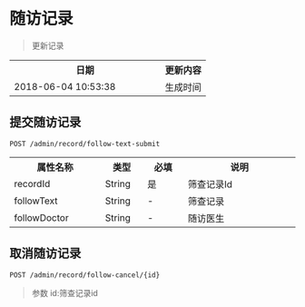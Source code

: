 # 随访记录

> 更新记录

<table>
    <tr>
        <th style="width:250px;">日期</th>
        <th>更新内容</th>
    </tr>
    <tr>
        <td>2018-06-04 10:53:38</td>
        <td>生成时间</td>
    </tr>
</table>


## 提交随访记录

```
POST /admin/record/follow-text-submit
```
<table>
    <tr>
        <th style="width:150px;">属性名称</th>
        <th style="width:60px;">类型</th>
        <th style="width:60px;">必填</th>
        <th style="width:200px;">说明</th>
    </tr>
    <tr>
        <td>recordId</td>
        <td>String</td>
        <td>是</td>
        <td>筛查记录Id</td>
    </tr>
    <tr>
        <td>followText</td>
        <td>String</td>
        <td>-</td>
        <td>筛查记录</td>
    </tr>
    <tr>
        <td>followDoctor</td>
        <td>String</td>
        <td>-</td>
        <td>随访医生</td>
    </tr>
</table>

## 取消随访记录
```
POST /admin/record/follow-cancel/{id}
```
>参数 id:筛查记录id